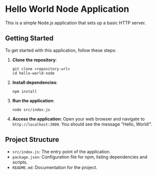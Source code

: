 # Hello World Node Application

This is a simple Node.js application that sets up a basic HTTP server.

## Getting Started

To get started with this application, follow these steps:

1. **Clone the repository**:
   ```
   git clone <repository-url>
   cd hello-world-node
   ```

2. **Install dependencies**:
   ```
   npm install
   ```

3. **Run the application**:
   ```
   node src/index.js
   ```

4. **Access the application**:
   Open your web browser and navigate to `http://localhost:3000`. You should see the message "Hello, World!".

## Project Structure

- `src/index.js`: The entry point of the application.
- `package.json`: Configuration file for npm, listing dependencies and scripts.
- `README.md`: Documentation for the project.
